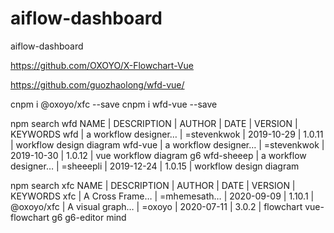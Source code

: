 # aiflow-dashboard
aiflow-dashboard

https://github.com/OXOYO/X-Flowchart-Vue

https://github.com/guozhaolong/wfd-vue/

cnpm i @oxoyo/xfc --save
cnpm i wfd-vue --save

npm search wfd
NAME                      | DESCRIPTION          | AUTHOR          | DATE       | VERSION  | KEYWORDS
wfd                       | a workflow designer… | =stevenkwok     | 2019-10-29 | 1.0.11   | workflow design diagram
wfd-vue                   | a workflow designer… | =stevenkwok     | 2019-10-30 | 1.0.12   | vue workflow diagram g6
wfd-sheeep                | a workflow designer… | =sheeepli       | 2019-12-24 | 1.0.15   | workflow design diagram

npm search xfc
NAME                      | DESCRIPTION          | AUTHOR          | DATE       | VERSION  | KEYWORDS
xfc                       | A Cross Frame…       | =mhemesath…     | 2020-09-09 | 1.10.1   |
@oxoyo/xfc                | A visual graph…      | =oxoyo          | 2020-07-11 | 3.0.2    | flowchart vue-flowchart g6 g6-editor mind
